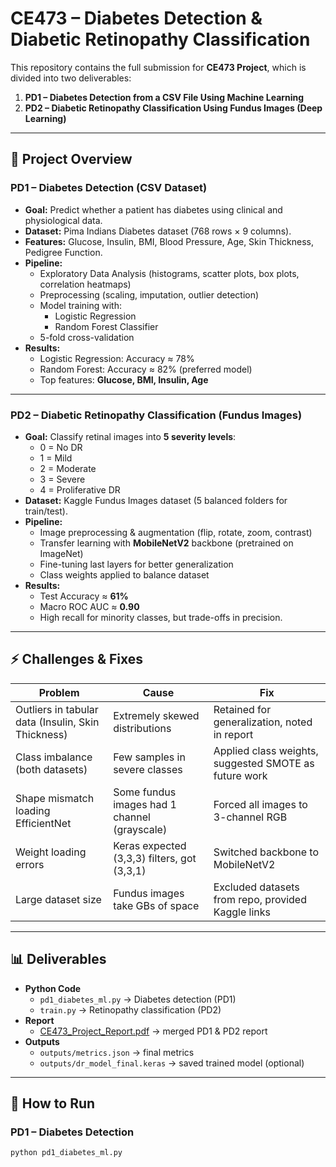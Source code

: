 # CE473 – Diabetes Detection & Diabetic Retinopathy Classification

This repository contains the full submission for **CE473 Project**, which is divided into two deliverables:

1. **PD1 – Diabetes Detection from a CSV File Using Machine Learning**
2. **PD2 – Diabetic Retinopathy Classification Using Fundus Images (Deep Learning)**

---

## 📌 Project Overview

### PD1 – Diabetes Detection (CSV Dataset)
- **Goal:** Predict whether a patient has diabetes using clinical and physiological data.  
- **Dataset:** Pima Indians Diabetes dataset (768 rows × 9 columns).  
- **Features:** Glucose, Insulin, BMI, Blood Pressure, Age, Skin Thickness, Pedigree Function.  
- **Pipeline:**
  - Exploratory Data Analysis (histograms, scatter plots, box plots, correlation heatmaps)
  - Preprocessing (scaling, imputation, outlier detection)
  - Model training with:
    - Logistic Regression
    - Random Forest Classifier
  - 5-fold cross-validation
- **Results:**
  - Logistic Regression: Accuracy ≈ 78%
  - Random Forest: Accuracy ≈ 82% (preferred model)
  - Top features: **Glucose, BMI, Insulin, Age**

---

### PD2 – Diabetic Retinopathy Classification (Fundus Images)
- **Goal:** Classify retinal images into **5 severity levels**:
  - 0 = No DR  
  - 1 = Mild  
  - 2 = Moderate  
  - 3 = Severe  
  - 4 = Proliferative DR  
- **Dataset:** Kaggle Fundus Images dataset (5 balanced folders for train/test).  
- **Pipeline:**
  - Image preprocessing & augmentation (flip, rotate, zoom, contrast)
  - Transfer learning with **MobileNetV2** backbone (pretrained on ImageNet)
  - Fine-tuning last layers for better generalization
  - Class weights applied to balance dataset
- **Results:**
  - Test Accuracy ≈ **61%**
  - Macro ROC AUC ≈ **0.90**
  - High recall for minority classes, but trade-offs in precision.

---

## ⚡ Challenges & Fixes
| Problem | Cause | Fix |
|---------|-------|-----|
| Outliers in tabular data (Insulin, Skin Thickness) | Extremely skewed distributions | Retained for generalization, noted in report |
| Class imbalance (both datasets) | Few samples in severe classes | Applied class weights, suggested SMOTE as future work |
| Shape mismatch loading EfficientNet | Some fundus images had 1 channel (grayscale) | Forced all images to 3-channel RGB |
| Weight loading errors | Keras expected (3,3,3) filters, got (3,3,1) | Switched backbone to MobileNetV2 |
| Large dataset size | Fundus images take GBs of space | Excluded datasets from repo, provided Kaggle links |

---

## 📊 Deliverables
- **Python Code**
  - `pd1_diabetes_ml.py` → Diabetes detection (PD1)
  - `train.py` → Retinopathy classification (PD2)
- **Report**
  - [CE473_Project_Report.pdf](./CE473_Project_Report.pdf) → merged PD1 & PD2 report
- **Outputs**
  - `outputs/metrics.json` → final metrics
  - `outputs/dr_model_final.keras` → saved trained model (optional)

---

## 🚀 How to Run

### PD1 – Diabetes Detection
```bash
python pd1_diabetes_ml.py

